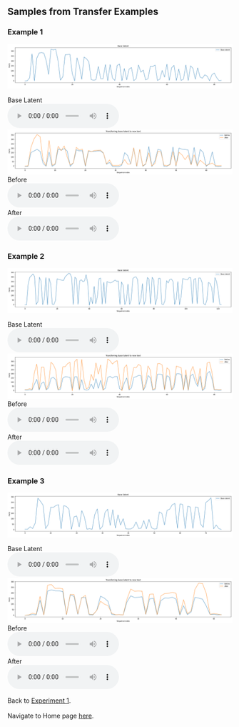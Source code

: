 <!-- exp 1d -->

## Samples from Transfer Examples

### Example 1

<img src="Experiment1/transfer_examples/Example1/base.png" alt="Ex 1 plot">
<br>

Base Latent
<br>
<audio src="Experiment1/transfer_examples/Example1/base_latent.wav" controls style="width: 250px;"></audio>
<br>
<img src="Experiment1/transfer_examples/Example1/transfer.png" alt="Ex 1 plot">
<br>
Before
<br>
<audio src="Experiment1/transfer_examples/Example1/transfer_before.wav" controls style="width: 250px;"></audio>
<br>
After
<br>
<audio src="Experiment1/transfer_examples/Example1/transfer_after.wav" controls style="width: 250px;"></audio>

### Example 2

<img src="Experiment1/transfer_examples/Example2/base.png" alt="Ex 1 plot">
<br>

Base Latent
<br>
<audio src="Experiment1/transfer_examples/Example2/base_latent.wav" controls style="width: 250px;"></audio>
<br>
<img src="Experiment1/transfer_examples/Example2/transfer.png" alt="Ex 1 plot">
<br>
Before
<br>
<audio src="Experiment1/transfer_examples/Example2/transfer_before.wav" controls style="width: 250px;"></audio>
<br>
After
<br>
<audio src="Experiment1/transfer_examples/Example2/transfer_after.wav" controls style="width: 250px;"></audio>

### Example 3

<img src="Experiment1/transfer_examples/Example3/base.png" alt="Ex 1 plot">
<br>

Base Latent
<br>
<audio src="Experiment1/transfer_examples/Example3/base_latent.wav" controls style="width: 250px;"></audio>
<br>
<img src="Experiment1/transfer_examples/Example3/transfer.png" alt="Ex 1 plot">
<br>
Before
<br>
<audio src="Experiment1/transfer_examples/Example3/transfer_before.wav" controls style="width: 250px;"></audio>
<br>
After
<br>
<audio src="Experiment1/transfer_examples/Example3/transfer_after.wav" controls style="width: 250px;"></audio>

Back to [Experiment 1](https://d-byrne1.github.io/mscproject/experiment_1.html).
<br>
<br>
Navigate to Home page [here](https://d-byrne1.github.io/mscproject/index.html).
